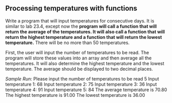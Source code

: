 ## Processing temperatures with functions

Write a program that will input temperatures for consecutive days. It is similar to lab 23.4, except now the **program will call a function that will return the average of the temperatures. It will also call a function that will return the highest temperature and a function that will return the lowest temperature.** There will be no more than 50 temperatures. 

First, the user will input the number of temperatures to be read. The program will store these values into an array and then average all the temperatures. It will also determine the highest temperature and the lowest temperature. The average should be displayed to two decimal places.

_Sample Run:_
Please input the number of temperatures to be read
5
Input temperature 1:
68
Input temperature 2:
75
Input temperature 3:
36
Input temperature 4:
91
Input temperature 5:
84
The average temperature is 70.80
The highest temperature is 91.00
The lowest temperature is 36.00